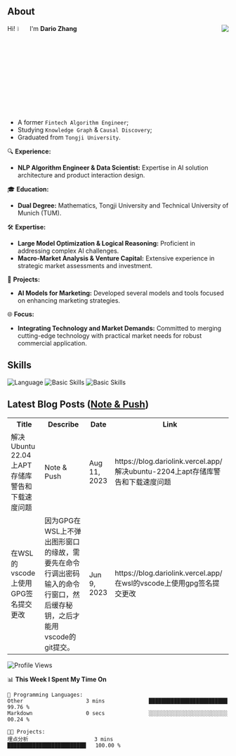 ## About

<img align="right" src="https://github-readme-stats.vercel.app/api?username=dario-github&show_icons=true&bg_color=00000000&hide_title=true&hide_border=true&include_all_commits=true&count_private=true&theme=transparent" />

Hi! <img src="https://media.giphy.com/media/hvRJCLFzcasrR4ia7z/giphy.gif" width="5%"> I'm **Dario Zhang**

- A former `Fintech Algorithm Engineer`;
- Studying `Knowledge Graph` & `Causal Discovery`;
- Graduated from `Tongji University`.

🔍 **Experience:**
- **NLP Algorithm Engineer & Data Scientist:** Expertise in AI solution architecture and product interaction design.

🎓 **Education:**
- **Dual Degree:** Mathematics, Tongji University and Technical University of Munich (TUM).

🛠️ **Expertise:**
- **Large Model Optimization & Logical Reasoning:** Proficient in addressing complex AI challenges.
- **Macro-Market Analysis & Venture Capital:** Extensive experience in strategic market assessments and investment.

🚀 **Projects:**
- **AI Models for Marketing:** Developed several models and tools focused on enhancing marketing strategies.

🌐 **Focus:**
- **Integrating Technology and Market Demands:** Committed to merging cutting-edge technology with practical market needs for robust commercial application.


## Skills

![Language](https://skillicons.dev/icons?i=py,matlab,pytorch,latex,regex,mysql,sqlite)
![Basic Skills](https://skillicons.dev/icons?i=bash,git,linux,md)
![Basic Skills](https://skillicons.dev/icons?i=vim,vscode,jupyterlab)

## Latest Blog Posts ([Note & Push](https://blog.dariolink.vercel.app/))

<table>
  <tr><th>Title</th><th>Describe</th><th>Date</th><th>Link</th></tr>
  <!-- BLOG-POST-LIST:START --><tr><td>解决Ubuntu 22.04上APT存储库警告和下载速度问题</td><td>Note &amp; Push</td><td>Aug 11, 2023</td><td>https://blog.dariolink.vercel.app/解决ubuntu-2204上apt存储库警告和下载速度问题</td></tr><tr><td>在WSL的vscode上使用GPG签名提交更改</td><td>因为GPG在WSL上不弹出图形窗口的缘故，需要先在命令行调出密码输入的命令行窗口，然后缓存秘钥，之后才能用vscode的git提交。</td><td>Jun 9, 2023</td><td>https://blog.dariolink.vercel.app/在wsl的vscode上使用gpg签名提交更改</td></tr><!-- BLOG-POST-LIST:END -->
</table>

<!--START_SECTION:waka-->
![Profile Views](http://img.shields.io/badge/Profile%20Views-0-blue)

📊 **This Week I Spent My Time On** 

```text
💬 Programming Languages: 
Other                    3 mins              █████████████████████████   99.76 % 
Markdown                 0 secs              ░░░░░░░░░░░░░░░░░░░░░░░░░   00.24 % 

🐱‍💻 Projects: 
埋点分析                     3 mins              █████████████████████████   100.00 % 
```


<!--END_SECTION:waka-->
